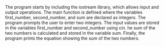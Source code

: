 The program starts by including the iostream library, which allows input and output operations.
The main function is defined where the variables first_number, second_number, and sum are declared as integers.
The program prompts the user to enter two integers.
The input values are stored in the variables first_number and second_number using cin.
he sum of the two numbers is calculated and stored in the variable sum.
Finally, the program prints the equation showing the sum of the two numbers.

